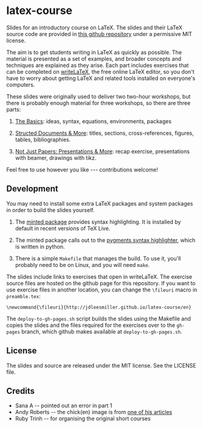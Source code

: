 latex-course
============

Slides for an introductory course on LaTeX. The slides and their LaTeX source
code are provided in [this github repository](https://github.com/jdleesmiller/latex-course) under a permissive MIT license.

The aim is to get students writing in LaTeX as quickly as possible. The material is presented as a set of examples, and broader concepts and techniques are explained as they arise. Each part includes exercises that can be completed on [writeLaTeX](https://www.writelatex.com), the free online LaTeX editor, so you don't have to worry about getting LaTeX and related tools installed on everyone's computers.

These slides were originally used to deliver two two-hour workshops, but there is probably enough material for three workshops, so there are three parts:

1. [The Basics](http://jdleesmiller.github.io/latex-course/en/part1.pdf): ideas, syntax, equations, environments, packages

1. [Structed Documents &
More](http://jdleesmiller.github.io/latex-course/en/part2.pdf): titles, sections, cross-references, figures, tables, bibliographies.

1. [Not Just Papers: Presentations & More](http://jdleesmiller.github.io/latex-course/en/part3.pdf): recap exercise, presentations with beamer, drawings with
tikz.

Feel free to use however you like --- contributions welcome!

Development
-----------

You may need to install some extra LaTeX packages and system packages in order
to build the slides yourself.

1. The [minted package](http://www.ctan.org/pkg/minted) provides syntax
highlighting. It is installed by default in recent versions of TeX Live.

1. The minted package calls out to the [pygments syntax highlighter](http://pygments.org/), which is written in python.

1. There is a simple `Makefile` that manages the build. To use it, you'll
probably need to be on Linux, and you will need `make`. 

The slides include links to exercises that open in writeLaTeX. The exercise
source files are hosted on the github page for this repository. If you want to
use exercise files in another location, you can change the `\fileuri` macro in
`preamble.tex`:
```
\newcommand{\fileuri}{http://jdleesmiller.github.io/latex-course/en}
```

The `deploy-to-gh-pages.sh` script builds the slides using the Makefile and
copies the slides and the files required for the exercises over to the
`gh-pages` branch, which github makes available at `deploy-to-gh-pages.sh`.

License
-------

The slides and source are released under the MIT license. See the LICENSE file.

Credits
-------

* Sana A -- pointed out an error in part 1
* Andy Roberts -- the chick(en) image is from [one of his articles](http://www.andy-roberts.net/writing/latex/importing_images)
* Ruby Trinh -- for organising the original short courses
